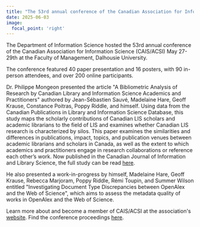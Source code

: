 ```yaml
---
title: "The 53rd annual conference of the Canadian Association for Information Science"
date: 2025-06-03
image:
  focal_point: 'right'
---
```

The Department of Information Science hosted the 53rd annual conference of the Canadian Association for Information Science (CAIS/ACSI) May 27-29th at the Faculty of Management, Dalhousie University. 

The conference featured 40 paper presentation and 16 posters, with 90 in-person attendees, and over 200 online participants.

Dr. Philippe Mongeon presented the article "A Bibliometric Analysis of Research by Canadian Library and Information Science Academics and Practitioners" authored by Jean-Sébastien Sauvé, Madelaine Hare, Geoff Krause, Constance Poitras, Poppy Riddle, and himself. Using data from the Canadian Publications in Library and Information Science Database, this study maps the scholarly contributions of Canadian LIS scholars and academic librarians to the field of LIS and examines whether Canadian LIS research is characterized by silos. This paper examines the similarities and differences in publications, impact, topics, and publication venues between academic librarians and scholars in Canada, as well as the extent to which academics and practitioners engage in research collaborations or reference each other’s work. Now published in the Canadian Journal of Information and Library Science, the full study can be read [here](https://doi.org/10.5206/cjils-rcsib.v48i1.22439). 

He also presented a work-in-progress by himself, Madelaine Hare, Geoff Krause, Rebecca Marjoram, Poppy Riddle, Rémi Toupin, and Summer Wilson entitled "Investigating Document Type Discrepancies between OpenAlex and the Web of Science", which aims to assess the metadata quality of works in OpenAlex and the Web of Science.

Learn more about and become a member of CAIS/ACSI at the association's [website](https://cais-acsi.ca/). Find the conference proceedings [here](https://journals.library.ualberta.ca/ojs.cais-acsi.ca/index.php/cais-asci/index).

<!--more-->
